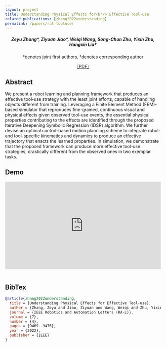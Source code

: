```yaml
---
layout: project
title: Understanding Physical Effects for<br/> Effective Tool-use
related_publications: [zhang2022understanding]
permalink: /papers/ral-tooluse/
---
```


<h5 style="text-align: center;">
Zeyu Zhang*, Ziyuan Jiao*, Weiqi Wang, Song-Chun Zhu, Yixin Zhu, Hangxin Liu†
</h5>
<p style="text-align: center;">
*denotes joint first authors, †denotes corresponding author
</p>
<p style="text-align: center;">
<a href="2022-ral-tooluse/paper.pdf" target="_blank">[PDF]</a>
</p>

## Abstract

We present a robot learning and planning framework that produces an effective tool-use strategy with the least joint efforts, capable of handling objects different from training. Leveraging a Finite Element Method (FEM)-based simulator that reproduces fine-grained, continuous visual and physical effects given observed tool-use events, the essential physical properties contributing to the effects are identified through the proposed Iterative Deepening Symbolic Regression (IDSR) algorithm. We further devise an optimal control-based motion planning scheme to integrate robot- and tool-specific kinematics and dynamics to produce an effective trajectory that enacts the learned properties. In simulation, we demonstrate that the proposed framework can produce more effective tool-use strategies, drastically different from the observed ones in two exemplar tasks.

## Demo

<div style="padding:56.25% 0 0 0;position:relative;"><iframe src="https://player.vimeo.com/video/725191188?badge=0&amp;autopause=0&amp;player_id=0&amp;app_id=58479" frameborder="0" allow="autoplay; fullscreen; picture-in-picture; clipboard-write; encrypted-media; web-share" style="position:absolute;top:0;left:0;width:100%;height:100%;" title="[RA-L/IROS 2022] Understanding Physical Effects for Effective Tool-use"></iframe></div><script src="https://player.vimeo.com/api/player.js"></script><br/>

## BibTex

```bibtex
@article{zhang2022understanding,
  title = {Understanding Physical Effects for Effective Tool-use},
  author = {Zhang, Zeyu and Jiao, Ziyuan and Wang, Weiqi and Zhu, Yixin and Zhu, Song-Chun and Liu, Hangxin},
  journal = {IEEE Robotics and Automation Letters (RA-L)},
  volume = {7},
  number = {4},
  pages = {9469--9476},
  year = {2022},
  publisher = {IEEE}
}
```
